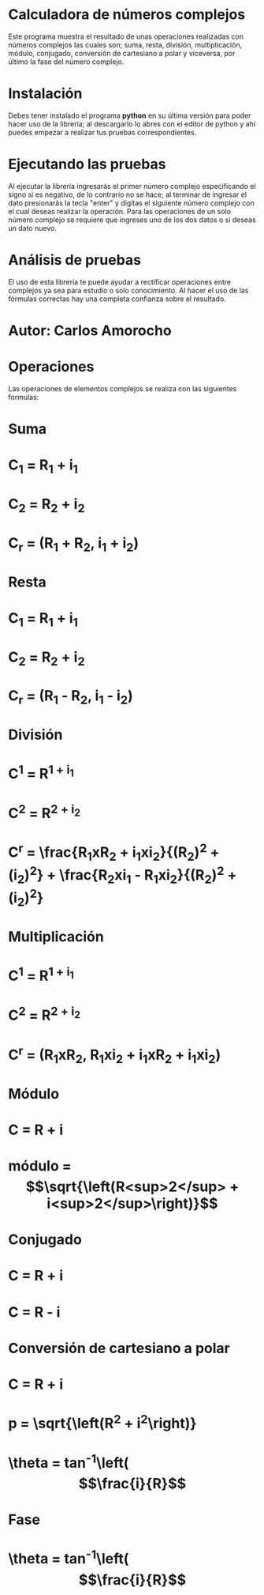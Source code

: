 # Calculadora de números complejos
Este programa muestra el resultado de unas operaciones realizadas con números complejos las cuales son; suma, resta, división, multiplicación, módulo, conjugado, conversión de cartesiano a polar y viceversa, por último la fase del número complejo.



# Instalación
Debes tener instalado el programa ****python**** en su última versión para poder hacer uso de la librería; al descargarlo lo abres con el editor de python y ahí puedes empezar a realizar tus pruebas correspondientes.



# Ejecutando las pruebas
Al ejecutar la librería ingresarás el primer número complejo especificando el signo si es negativo, de lo contrario no se hace; al terminar de ingresar el dato presionarás la tecla "enter" y digitas el siguiente número complejo con el cual deseas realizar la operación.
Para las operaciones de un solo número complejo se requiere que ingreses uno de los dos datos o si deseas un dato nuevo.



# Análisis de pruebas
El uso de esta librería te puede ayudar a rectificar operaciones entre complejos ya sea para estudio o solo conocimiento. Al hacer el uso de las fórmulas correctas hay una completa confianza sobre el resultado.
   
   
 
 # Autor: Carlos Amorocho
 
 
 # Operaciones
 Las operaciones de elementos complejos se realiza con las siguientes formulas:
 # Suma  
  # C<sub>1</sub> = R<sub>1</sub> + i<sub>1</sub>
  # C<sub>2</sub> = R<sub>2</sub> + i<sub>2</sub>
  # C<sub>r</sub> = (R<sub>1</sub> + R<sub>2</sub>, i<sub>1</sub> + i<sub>2</sub>)
  
 # Resta
  # C<sub>1</sub> = R<sub>1</sub> +        i<sub>1</sub>
  # C<sub>2</sub> = R<sub>2</sub> +        i<sub>2</sub>
  # C<sub>r</sub> = (R<sub>1</sub> -       R<sub>2</sub>, i<sub>1</sub> - i<sub>2</sub>)
  
 # División
  # C<sup>1</sup> = R<sup>1</sub> +        i<sub>1</sub>
  # C<sup>2</sup> = R<sup>2</sub> +        i<sub>2</sub>
  # C<sup>r</sup> = \frac{R<sub>1</sub>xR<sub>2</sub> + i<sub>1</sub>xi<sub>2</sub>}{(R<sub>2</sub>)<sup>2</sup> + (i<sub>2</sub>)<sup>2</sup>} + \frac{R<sub>2</sub>xi<sub>1</sub> - R<sub>1</sub>xi<sub>2</sub>}{(R<sub>2</sub>)<sup>2</sup> + (i<sub>2</sub>)<sup>2</sup>}
 
 # Multiplicación
  # C<sup>1</sup> = R<sup>1</sub> +        i<sub>1</sub>
  # C<sup>2</sup> = R<sup>2</sub> +        i<sub>2</sub>
  # C<sup>r</sup> = (R<sub>1</sub>xR<sub>2</sub>, R<sub>1</sub>xi<sub>2</sub> + i<sub>1</sub>xR<sub>2</sub> + i<sub>1</sub>xi<sub>2</sub>)
  
 # Módulo
  # C = R + i
  # módulo = $$\sqrt{\left(R<sup>2</sup> + i<sup>2</sup>\right)}$$
  
 # Conjugado
   # C = R + i
   # C = R - i
 
 # Conversión de cartesiano a polar
  # C = R + i
  # p = \sqrt{\left(R<sup>2</sup> + i<sup>2</sup>\right)}
  # \theta = tan<sup>-1</sup>\left($$\frac{i}{R}$$
  
 # Fase
  # \theta = tan<sup>-1</sup>\left($$\frac{i}{R}$$
